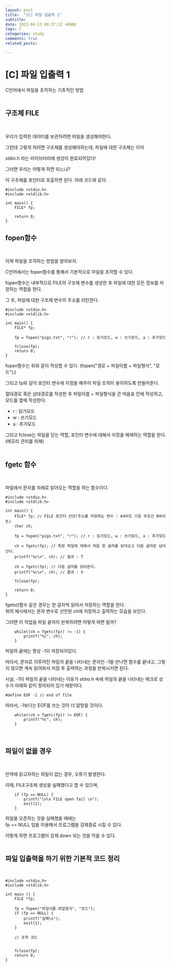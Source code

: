 ```yaml
---
layout: post
title:  "[C] 파일 입출력 1"
subtitle:
date: 2022-04-13 09:27:12 +0900
tags: C
categories: study
comments: true
related_posts:

---
```


# [C] 파일 입출력 1<Br/>

C언어에서 파일을 조작하는 기초적인 방법<br/>
<br/>

## 구조체 FILE<br/>
<br/>

우리가 입력한 데이터를 보관하려면 파일을 생성해야한다.<br/>

그런데 그렇게 하려면 구조체를 생성해야하는데, 파일에 대한 구조체는 이미<br/>

stdio.h 라는 라이브러리에 생성이 완료되어있다!<br/>

그러면 우리는 어떻게 하면 되느냐?<br/>

이 구조체를 포인터로 호출하면 된다. 아래 코드와 같이.</br>

```
#include <stdio.h>
#include <stdlib.h>

int main() {
    FILE* fp;
    
    return 0;
}
```

## fopen함수<br/>
<br/>

이제 파일을 조작하는 방법을 알아보자. <br/>

C언어에서는 fopen함수를 통해서 기본적으로 파일을 조작할 수 있다.<br/>

fopen함수는 내부적으로 FILE의 구조체 변수를 생성한 후 파일에 대한 모든 정보를 저장하는 역할을 한다.<br/>

그 후, 파일에 대한 구조체 변수의 주소를 리턴한다.<br/>

```
#include <stdio.h>
#include <stdlib.h>

int main() {
    FILE* fp;

    fp = fopen("pigs.txt", "r"); // r : 읽기모드, w : 쓰기모드, a : 추가모드

    fclose(fp);
    return 0;
}
```

fopen함수는 위와 같이 작성할 수 있다. (fopen("경로 + 파일이름 + 파일형식", "모드");)

그리고 fp와 같이 포인터 변수에 지정을 해주어 파일 조작이 용이하도록 만들어준다.<br/>

절대경로 혹은 상대경로를 작성한 후 파일이름 + 파일형식을 큰 따옴표 안에 작성하고, 모드를 옆에 작성한다.<br/>

- r : 읽기모드
- w : 쓰기모드
- a : 추가모드

그리고 fclose는 파일을 닫는 역할, 포인터 변수에 대해서 지정을 해제하는 역할을 한다. (메모리 관리를 위해)<br/>
<br/>

## fgetc 함수<br/>
<br/>

파일에서 문자를 차례로 읽어오는 역할을 하는 함수이다.<br/>

```
#include <stdio.h>
#include <stdlib.h>

int main() {
    FILE* fp; // FILE 포인터 선언(주소를 저장하는 변수 : 64비트 기준 무조건 8바이트)
    char ch;

    fp = fopen("pigs.txt", "r"); // r : 읽기모드, w : 쓰기모드, a : 추가모드

    ch = fgetc(fp); // 특정 파일에 대해서 처음 한 글자를 읽어오고 다음 글자로 넘어간다.
    printf("%c\n", ch); // 결과 : T

    ch = fgetc(fp); // 다음 글자를 읽어온다.
    printf("%c\n", ch); // 결과 : h

    fclose(fp);

    return 0;
}
```

fgets()함수 같은 경우는 한 글자씩 읽어서 저장하는 역할을 한다.<br/>
위의 예시에서는 문자 변수로 선언된 ch에 저장하고 출력하는 모습을 보인다.<br/>

그러면 이 작업을 파일 끝까지 반복하려면 어떻게 하면 될까?<br/>

```
    while((ch = fgetc(fp)) != -1) {
        printf("%c", ch);
    }
```

파일의 끝에는 항상 -1이 저장되어있다.<br/>

따라서, 문자로 이루어진 파일의 끝을 나타내는 문자인 -1을 만나면 함수를 끝내고, 그렇지 않으면 계속 읽어와서 저장 후 출력하는 과정을 반복시키면 된다.<br/>

사실, -1이 파일의 끝을 나타내는 이유가
stdio.h 속에 파일의 끝을 나타내는 매크로 상수가 아래와 같이 정의되어 있기 때문이다.

```
#define EOF -1 // end of file
```

따라서, -1보다는 EOF를 쓰는 것이 더 알맞을 것이다.<br/>

```
    while((ch = fgetc(fp)) != EOF) {
        printf("%c", ch);
    }
```
<br/>

## 파일이 없을 경우<br/>
<br/>

만약에 읽고자하는 파일이 없는 경우, 오류가 발생한다.<br/>

이때, FILE구조체 생성을 실패했다고 할 수 있으며,

```
    if (fp == NULL) {
        printf("\n\n FILE open fail \n");
        exit(1);
    }
```

파일을 오픈하는 것을 실패했을 때에는<br/>
fp == NULL 임을 이용해서 프로그램을 강제종료 시킬 수 있다.<br/>

이렇게 하면 프로그램이 강제 down 되는 것을 막을 수 있다.<br/>
<br/>

## 파일 입출력을 하기 위한 기본적 코드 정리<br/>
<br/>

```
#include <stdio.h>
#include <stdlib.h>

int main () {
    FILE *fp;

    fp = fopen("파일이름.파일형식", "모드");
    if (fp == NULL) {
        printf("실패\n");
        exit(1);
    }

    // 조작 코드


    fclose(fp);
    return 0;
}
```